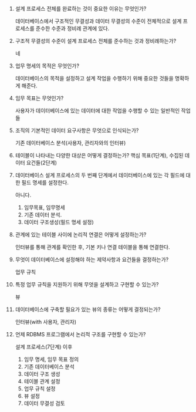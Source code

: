 1. 설계 프로세스 전체를 완료하는 것이 중요한 이유는 무엇인가?
    
    데이터베이스에서 구조적인 무결성과 데이터 무결성의 수준이 전체적으로 설계 프로세스를 준수한 수준과 정비례 관계에 있다.
    
2. 구조적 무결성의 수준이 설계 프로세스 전체를 준수하는 것과 정비례하는가?
    
    네
    
3. 업무 명세의 목적은 무엇인가?
    
    데이터베이스의 목적을 설정하고 설계 작업을 수행하기 위해 중요한 것들을 명확하게 해준다.
    
4. 임무 목표는 무엇인가?
    
    사용자가 데이터베이스에 있는 데이터에 대한 작업을 수행할 수 있는 일반적인 작업들
    
5. 조직의 기본적인 데이터 요구사항은 무엇으로 인식되는가?
    
    기존 데이터베이스 분석(사용자, 관리자와의 인터뷰)
 
6. 테이블이 나타내는 다양한 대상은 어떻게 결정하는가?
    핵심 목표(1단계), 수집된 데이터 요건들(2단계)
    
7. 데이터베이스 설계 프로세스의 두 번째 단계에서 데이터베이스에 있는 각 필드에 대한 필드 명세를 설정한다.
    
    아니다. 
    
    1. 임무목표, 임무명세
    2. 기존 데이터 분석.
    3. 데이터 구조생성(필드 명세 설정)

8. 관계에 있는 테이블 사이에 논리적 연결은 어떻게 설정하는가?
    
    인터뷰를 통해 관계를 확인한 후, 기본 키나 연결 테이블을 통해 연결한다.
    
9. 무엇이 데이터베이스에 설정해야 하는 제약사항과 요건들을 결정하는가?
    
    업무 규칙
    
10. 특정 업무 규칙을 지원하기 위해 무엇을 설계하고 구현할 수 있는가?
    
    뷰
    
11. 데이터베이스에 구축할 필요가 있는 뷰의 종류는 어떻게 결정되는가?
    
    인터뷰(with 사용자, 관리자)
    
12. 언제 RDBMS 프로그램에서 논리적 구조를 구현할 수 있는가?
    
    설계 프로세스(7단계) 이후
    
    1. 임무 명세, 임무 목표 정의
    2. 기존 데이터베이스 분석
    3. 데이터 구조 생성
    4. 테이블 관계 설정
    5. 업무 규칙 설정
    6. 뷰 설정
    7. 데이터 무결성 검토
